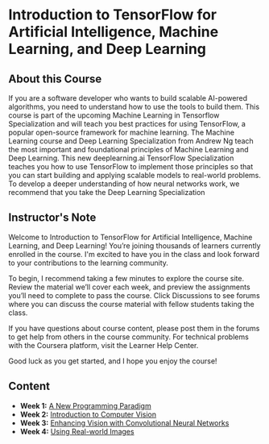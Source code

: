 # Introduction to TensorFlow for Artificial Intelligence, Machine Learning, and Deep Learning

## About this Course
If you are a software developer who wants to build scalable AI-powered algorithms, you need to understand how to use the tools to build them. This course is part of the upcoming Machine Learning in Tensorflow Specialization and will teach you best practices for using TensorFlow, a popular open-source framework for machine learning. The Machine Learning course and Deep Learning Specialization from Andrew Ng teach the most important and foundational principles of Machine Learning and Deep Learning. This new deeplearning.ai TensorFlow Specialization teaches you how to use TensorFlow to implement those principles so that you can start building and applying scalable models to real-world problems. To develop a deeper understanding of how neural networks work, we recommend that you take the Deep Learning Specialization

## Instructor's Note
Welcome to Introduction to TensorFlow for Artificial Intelligence, Machine Learning, and Deep Learning! You’re joining thousands of learners currently enrolled in the course. I'm excited to have you in the class and look forward to your contributions to the learning community.

To begin, I recommend taking a few minutes to explore the course site. Review the material we’ll cover each week, and preview the assignments you’ll need to complete to pass the course. Click Discussions to see forums where you can discuss the course material with fellow students taking the class.

If you have questions about course content, please post them in the forums to get help from others in the course community. For technical problems with the Coursera platform, visit the Learner Help Center.

Good luck as you get started, and I hope you enjoy the course!

## Content
* **Week 1:** [A New Programming Paradigm](./Week1/README.md)
* **Week 2:** [Introduction to Computer Vision](./Week2/README.md)
* **Week 3:** [Enhancing Vision with Convolutional Neural Networks](./Week3/README.md)
* **Week 4:** [Using Real-world Images](./Week4/README.md)
